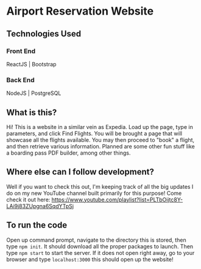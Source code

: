 # Airport Reservation Website

## Technologies Used

### Front End
ReactJS | Bootstrap

### Back End
NodeJS | PostgreSQL

## What is this?
Hi! This is a website in a similar vein as Expedia. Load up the page, type in parameters, and click Find Flights. You will be brought a page that will showcase all the flights available. You may then proceed to "book" a flight, and then retrieve various information. Planned are some other fun stuff like a boarding pass PDF builder, among other things.

## Where else can I follow development?
Well if you want to check this out, I'm keeping track of all the big updates I do on my new YouTube channel built primarily for this purpose! Come check it out here: https://www.youtube.com/playlist?list=PLTbOijtc8Y-LAi9j83ZUpgna6SqdYTpSj 

## To run the code
Open up command prompt, navigate to the directory this is stored, then type ```npm init```. It should download all the proper packages to launch. Then type ```npm start``` to start the server. If it does not open right away, go to your browser and type ```localhost:3000``` this should open up the website!
